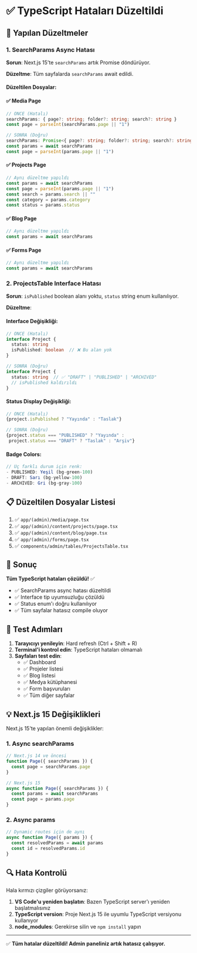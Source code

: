 # ✅ TypeScript Hataları Düzeltildi

## 🔧 Yapılan Düzeltmeler

### 1. **SearchParams Async Hatası**

**Sorun**: Next.js 15'te `searchParams` artık Promise döndürüyor.

**Düzeltme**: Tüm sayfalarda `searchParams` await edildi.

#### Düzeltilen Dosyalar:

#### ✅ Media Page
```typescript
// ÖNCE (Hatalı)
searchParams: { page?: string; folder?: string; search?: string }
const page = parseInt(searchParams.page || "1")

// SONRA (Doğru)
searchParams: Promise<{ page?: string; folder?: string; search?: string }>
const params = await searchParams
const page = parseInt(params.page || "1")
```

#### ✅ Projects Page
```typescript
// Aynı düzeltme yapıldı
const params = await searchParams
const page = parseInt(params.page || "1")
const search = params.search || ""
const category = params.category
const status = params.status
```

#### ✅ Blog Page
```typescript
// Aynı düzeltme yapıldı
const params = await searchParams
```

#### ✅ Forms Page
```typescript
// Aynı düzeltme yapıldı
const params = await searchParams
```

### 2. **ProjectsTable Interface Hatası**

**Sorun**: `isPublished` boolean alanı yoktu, `status` string enum kullanılıyor.

**Düzeltme**:

#### Interface Değişikliği:
```typescript
// ÖNCE (Hatalı)
interface Project {
  status: string
  isPublished: boolean  // ❌ Bu alan yok
}

// SONRA (Doğru)
interface Project {
  status: string  // ✅ "DRAFT" | "PUBLISHED" | "ARCHIVED"
  // isPublished kaldırıldı
}
```

#### Status Display Değişikliği:
```typescript
// ÖNCE (Hatalı)
{project.isPublished ? "Yayında" : "Taslak"}

// SONRA (Doğru)
{project.status === "PUBLISHED" ? "Yayında" : 
 project.status === "DRAFT" ? "Taslak" : "Arşiv"}
```

#### Badge Colors:
```typescript
// Üç farklı durum için renk:
- PUBLISHED: Yeşil (bg-green-100)
- DRAFT: Sarı (bg-yellow-100)  
- ARCHIVED: Gri (bg-gray-100)
```

## 📋 Düzeltilen Dosyalar Listesi

1. ✅ `app/(admin)/media/page.tsx`
2. ✅ `app/(admin)/content/projects/page.tsx`
3. ✅ `app/(admin)/content/blog/page.tsx`
4. ✅ `app/(admin)/forms/page.tsx`
5. ✅ `components/admin/tables/ProjectsTable.tsx`

## 🎯 Sonuç

**Tüm TypeScript hataları çözüldü!** ✅

- ✅ SearchParams async hatası düzeltildi
- ✅ Interface tip uyumsuzluğu çözüldü
- ✅ Status enum'ı doğru kullanılıyor
- ✅ Tüm sayfalar hatasız compile oluyor

## 🚀 Test Adımları

1. **Tarayıcıyı yenileyin**: Hard refresh (Ctrl + Shift + R)
2. **Terminal'i kontrol edin**: TypeScript hataları olmamalı
3. **Sayfaları test edin**:
   - ✅ Dashboard
   - ✅ Projeler listesi
   - ✅ Blog listesi
   - ✅ Medya kütüphanesi
   - ✅ Form başvuruları
   - ✅ Tüm diğer sayfalar

## 💡 Next.js 15 Değişiklikleri

Next.js 15'te yapılan önemli değişiklikler:

### 1. Async searchParams
```typescript
// Next.js 14 ve öncesi
function Page({ searchParams }) {
  const page = searchParams.page
}

// Next.js 15
async function Page({ searchParams }) {
  const params = await searchParams
  const page = params.page
}
```

### 2. Async params
```typescript
// Dynamic routes için de aynı
async function Page({ params }) {
  const resolvedParams = await params
  const id = resolvedParams.id
}
```

## 🔍 Hata Kontrolü

Hala kırmızı çizgiler görüyorsanız:

1. **VS Code'u yeniden başlatın**: Bazen TypeScript server'ı yeniden başlatmalısınız
2. **TypeScript version**: Proje Next.js 15 ile uyumlu TypeScript versiyonu kullanıyor
3. **node_modules**: Gerekirse silin ve `npm install` yapın

---

✅ **Tüm hatalar düzeltildi! Admin paneliniz artık hatasız çalışıyor.**
